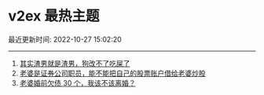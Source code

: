 # v2ex 最热主题

最近更新时间: 2022-10-27 15:02:20

--- 
1. [其实渣男就是渣男，狗改不了吃屎了](https://www.v2ex.com/t/890231) 
2. [老婆是证券公司职员，能不能把自己的股票账户借给老婆炒股](https://www.v2ex.com/t/890244) 
3. [老婆婚前欠债 30 个，我该不该离婚？](https://www.v2ex.com/t/890304) 
